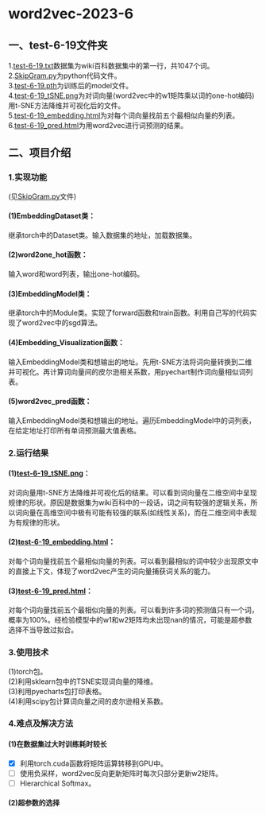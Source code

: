 # word2vec-2023-6  
## 一、test-6-19文件夹   
1.[test-6-19.txt](/test-6-19/test-6-19.txt)数据集为wiki百科数据集中的第一行，共1047个词。   
2.[SkipGram.py](/test-6-19/SkipGram.py)为python代码文件。  
3.[test-6-19.pth](/test-6-19/test-6-19.pth)为训练后的model文件。  
4.[test-6-19_tSNE.png](/test-6-19/test-6-19_tSNE.png)为对词向量(word2vec中的w1矩阵乘以词的one-hot编码)用t-SNE方法降维并可视化后的文件。  
5.[test-6-19_embedding.html](/test-6-19/test-6-19_embedding.html)为对每个词向量找前五个最相似向量的列表。  
6.[test-6-19_pred.html](/test-6-19/test-6-19_pred.html)为用word2vec进行词预测的结果。  
## 二、项目介绍  
### 1.实现功能  
(见[SkipGram.py](/test-6-19/SkipGram.py)文件)  
#### (1)EmbeddingDataset类：  
继承torch中的Dataset类。输入数据集的地址，加载数据集。  
#### (2)word2one_hot函数：  
输入word和word列表，输出one-hot编码。  
#### (3)EmbeddingModel类：  
继承torch中的Module类。实现了forward函数和train函数。利用自己写的代码实现了word2vec中的sgd算法。  
#### (4)Embedding_Visualization函数：  
输入EmbeddingModel类和想输出的地址。先用t-SNE方法将词向量转换到二维并可视化。再计算词向量间的皮尔逊相关系数，用pyechart制作词向量相似词列表。
#### (5)word2vec_pred函数：  
输入EmbeddingModel类和想输出的地址。遍历EmbeddingModel中的词列表，在给定地址打印所有单词预测最大值表格。  
### 2.运行结果   
#### (1)[test-6-19_tSNE.png](/test-6-19/test-6-19_tSNE.png)：  
对词向量用t-SNE方法降维并可视化后的结果。可以看到词向量在二维空间中呈现规律的形状。原因是数据集为wiki百科中的一段话，词之间有较强的逻辑关系，所以词向量在高维空间中极有可能有较强的联系(如线性关系)，而在二维空间中表现为有规律的形状。  
#### (2)[test-6-19_embedding.html](/test-6-19/test-6-19_embedding.html)：  
对每个词向量找前五个最相似向量的列表。可以看到最相似的词中较少出现原文中的直接上下文，体现了word2vec产生的词向量捕获词关系的能力。  
#### (3)[test-6-19_pred.html](/test-6-19/test-6-19_pred.html)：  
对每个词向量找前五个最相似向量的列表。可以看到许多词的预测值只有一个词，概率为100%。经检验模型中的w1和w2矩阵均未出现nan的情况，可能是超参数选择不当导致过拟合。  
### 3.使用技术  
(1)torch包。  
(2)利用sklearn包中的TSNE实现词向量的降维。  
(3)利用pyecharts包打印表格。  
(4)利用scipy包计算词向量之间的皮尔逊相关系数。  
### 4.难点及解决方法  
#### (1)在数据集过大时训练耗时较长
- [x] 利用torch.cuda函数将矩阵运算转移到GPU中。
- [ ] 使用负采样，word2vec反向更新矩阵时每次只部分更新w2矩阵。
- [ ] Hierarchical Softmax。
#### (2)超参数的选择
